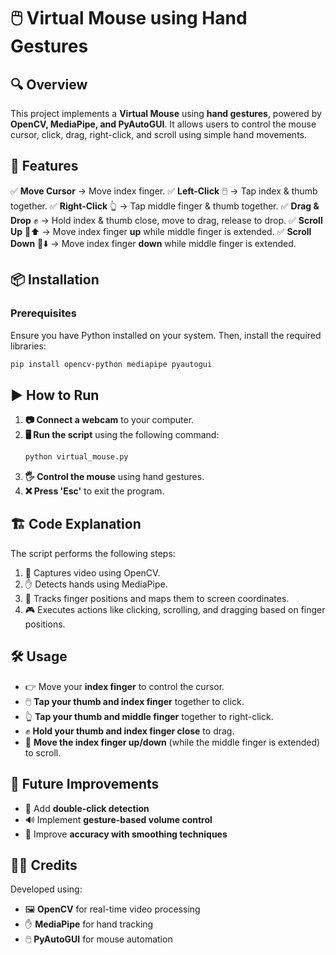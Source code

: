 # 🖱️ Virtual Mouse using Hand Gestures

## 🔍 Overview
This project implements a **Virtual Mouse** using **hand gestures**, powered by **OpenCV, MediaPipe, and PyAutoGUI**. It allows users to control the mouse cursor, click, drag, right-click, and scroll using simple hand movements.

## 🎯 Features
✅ **Move Cursor** → Move index finger.
✅ **Left-Click** 🖱️ → Tap index & thumb together.
✅ **Right-Click** 👆 → Tap middle finger & thumb together.
✅ **Drag & Drop** ✊ → Hold index & thumb close, move to drag, release to drop.
✅ **Scroll Up** 📜⬆️ → Move index finger **up** while middle finger is extended.
✅ **Scroll Down** 📜⬇️ → Move index finger **down** while middle finger is extended.

## 📦 Installation
### Prerequisites
Ensure you have Python installed on your system. Then, install the required libraries:
```sh
pip install opencv-python mediapipe pyautogui
```

## ▶️ How to Run
1. **📷 Connect a webcam** to your computer.
2. **🖥️ Run the script** using the following command:
   ```sh
   python virtual_mouse.py
   ```
3. **🖐️ Control the mouse** using hand gestures.
4. **❌ Press 'Esc'** to exit the program.

## 🏗️ Code Explanation
The script performs the following steps:
1. 📸 Captures video using OpenCV.
2. ✋ Detects hands using MediaPipe.
3. 🎯 Tracks finger positions and maps them to screen coordinates.
4. 🎮 Executes actions like clicking, scrolling, and dragging based on finger positions.

## 🛠️ Usage
- 👉 Move your **index finger** to control the cursor.
- 🖱️ **Tap your thumb and index finger** together to click.
- 👆 **Tap your thumb and middle finger** together to right-click.
- ✊ **Hold your thumb and index finger close** to drag.
- 📜 **Move the index finger up/down** (while the middle finger is extended) to scroll.

## 🚀 Future Improvements
- 🔄 Add **double-click detection**
- 🔊 Implement **gesture-based volume control**
- 🎯 Improve **accuracy with smoothing techniques**

## 👨‍💻 Credits
Developed using:
- 🖼️ **OpenCV** for real-time video processing
- ✋ **MediaPipe** for hand tracking
- 🖱️ **PyAutoGUI** for mouse automation

